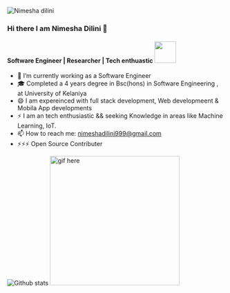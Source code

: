 
<p align="left"> <img src="https://komarev.com/ghpvc/?username=EANimesha&label=Profile%20views&color=brightgreen&style=plastic" alt="Nimesha dilini" /> </p>

### Hi there I am Nimesha Dilini 👋  
#### Software Engineer | Researcher | Tech enthuastic <img src="https://media.giphy.com/media/VgCDAzcKvsR6OM0uWg/giphy.gif" width="50">

- 🌱 I’m currently working as a Software Engineer
- 🎓 Completed a 4 years degree in Bsc(hons) in Software Engineering , at University of Kelaniya
- 😄 I am expereinced with full stack development, Web developmeent & Mobila App developments
- ⚡ I am an tech enthusiastic && seeking Knowledge in areas like Machine Learning, IoT.
- 📫 How to reach me: nimeshadilini999@gmail.com
- ⚡⚡⚡ Open Source Contributer 

![Github stats](https://github-readme-stats.vercel.app/api?username=eanimesha&show_icons=true&hide_border=true) <img src="https://github.com/EANimesha/portfolio-new/blob/master/src/assets/images/video.gif" width="300" height="300" alt="gif here"/>
